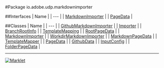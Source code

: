 #Package io.adobe.udp.markdownimporter

##Interfaces
| Name |
| --- |
| [MarkdownImporter](MarkdownImporter.md) |
| [PageData](PageData.md) |

##Classes
| Name |
| --- |
| [GithubMarkdownImporter](GithubMarkdownImporter.md) |
| [Importer](Importer.md) |
| [BranchRootInfo](BranchRootInfo.md) |
| [TemplateMapping](TemplateMapping.md) |
| [RootPageData](RootPageData.md) |
| [MarkdownImporter](MarkdownImporter.md) |
| [WorkdirMarkdownImporter](WorkdirMarkdownImporter.md) |
| [MarkdownPageData](MarkdownPageData.md) |
| [TemplateMapper](TemplateMapper.md) |
| [PageData](PageData.md) |
| [GithubData](GithubData.md) |
| [InputConfig](InputConfig.md) |
| [FolderPageData](FolderPageData.md) |

---

[![Marklet](https://img.shields.io/badge/Generated%20by-Marklet-green.svg)](https://github.com/Faylixe/marklet)